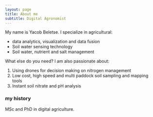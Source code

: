 ```yaml
---
layout: page
title: About me
subtitle: Digital Agronomist
---
```


My name is Yacob Beletse. I specialize in agricultural:

- data analytics, visualization and data fusion
- Soil water sensing technology
- Soil water, nutrient and salt management

What else do you need?
I am also passionate about:
1.	Using drones for decision making on nitrogen management 
2.	Low cost, high speed and multi paddock soil sampling and mapping tools
3.	Instant soil nitrate and pH analysis
### my history
MSc and PhD in digital agriculture. 
